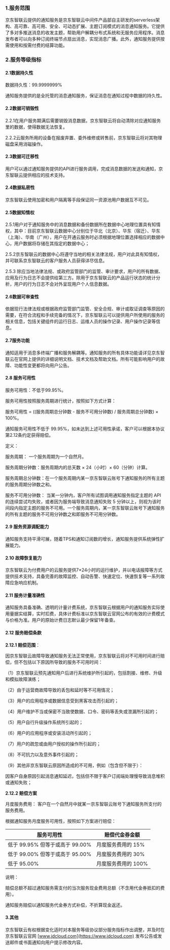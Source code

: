 ### 1.服务范围

京东智联云提供的通知服务是京东智联云中间件产品部自主研发的serverless架构、高可靠、高可用、安全、可动态扩展、主题订阅模式的消息通知服务。它提供了多对多推送消息的收发主题，帮助用户解耦分布式系统和无服务应用程序。消息发布者可以向多种订阅终端节点扇出消息，实现消息广播。此外，通知服务提供按需使用和按需付费的结算功能。

### 2.服务等级指标

#### 2.1数据持久性

数据持久性：99.9999999%

通知服务提供的是全托管的消息通知服务，保证消息在通知过程中数据的持久性。

#### 2.2数据可销毁性

2.2.1在用户服务期满后需要销毁消息数据，京东智联云将自动清除对应通知服务里的数据，使得数据无法恢复。

2.2.2云服务所用的设备在报废弃置、委外维修或转售前，京东智联云将对其物理磁盘采用消磁操作。

#### 2.3数据可迁移性

用户可以通过通知服务提供的API进行服务调用，完成消息数据的发送和通知，京东智联云提供相应的技术支持。

#### 2.4数据私密性

京东智联云使用加密和用户隔离等手段保证同一资源池用户数据互不可见。

#### 2.5数据知情权

2.5.1用户对于通知服务中的消息数据和备份数据所在数据中心地理位置具有知情权，其中：目前京东智联云数据中心分别位于华北（北京）、华东（宿迁）、华东（上海）、华南（广州），用户在开通云服务时必须根据地理位置选择相应的数据中心，用户数据将存储在其指定的数据中心；

2.5.2京东智联云的数据中心将遵守当地的相关法律法规，用户对此具有知情权，并可联系京东智联云的客户服务人员获得详尽信息。

2.5.3 除应当地法律法规、或政府监管部门的监管、审计要求，用户的所有数据、应用及行为日志不会提供给第三方。除用于京东智联云的产品运行状态的统计分析，用户的行为日志不会对外呈现用户个人信息数据。

#### 2.6数据可审查性

依据现行法律法规或根据政府监管部门监管、安全合规、审计或取证调查等原因的需要，在符合流程和手续完备的情况下，京东智联云可以提供用户所使用的服务的相关信息，包括关键组件的运行日志、运维人员的操作记录、用户操作记录等信息。

#### 2.7服务功能

通知适用于消息多终端广播和服务解耦等。通知服务的所有具体功能请详见京东智联云在官网上提供的详细说明文档、技术文档及帮助文档。所有可能影响用户的故障、功能性变更都将向用户公告。

#### 2.8 服务可用性

服务可用性：不低于99.95%。

服务可用性按照服务周期进行统计，按照如下方式计算：

服务可用性 = ((服务周期总分钟数 - 服务不可用分钟数) / 服务周期总分钟数) × 100%。

通知服务可用性不低于 99.95%，如未达到上述可用性承诺，客户可以根据本协议第2.12条约定获得赔偿。

定义：

服务周期： 一个服务周期为一个自然月。

服务周期分钟数：服务周期内的总天数 × 24（小时）× 60（分钟）计算。

服务周期总分钟数：在一个服务周期内某一京东智联云账号下通知服务的所有主题的服务周期分钟数之和。

服务不可用分钟数： 当某一分钟内，客户所有试图调用通知服务指定主题的 API的连续尝试均失败，或者因为服务端导致消息通知失败 5 分钟以上，则视为该时间段内指定主题的服务不可用。一个服务周期内，某一京东智联云账号下通知服务的所有主题的服务不可用分钟数之和即服务不可用分钟数。

#### 2.9 服务资源调配能力

通知服务支持平滑可展，随着TPS和通知订阅数的增长，通知服务提供系统弹性扩展能力。 

#### 2.10 故障恢复能力

京东智联云为付费用户的云服务提供7×24小时的运行维护，并以电话报障等方式提供技术支持，具备完善的故障监控、自动告警、快速定位、快速恢复等一系列故障应急响应机制。

#### 2.11 服务计量准确性

通知服务具备准确、透明的计量计费系统，京东智联云根据用户的通知服务实际使用量据实结算，实时扣费，具体计费标准以京东智联云官网公布的有效的计费模式与价格为准。用户的原始计费日志默认最少保留1年备查。

#### 2.12 服务赔偿条款

**2.12.1 赔偿范围**：

因京东智联云故障导致通知服务无法正常使用，京东智联云将对不可用时间进行赔偿，但不包括以下原因所导致的服务不可用时间：

（1）京东智联云预先通知用户后进行系统维护所引起的，包括割接、维修、升级和模拟故障演练；

（2）由于运营商故障导致的丢包和延时等不可用情况；

（3）用户的应用程序或数据信息受到黑客攻击而引起的；

（4）用户维护不当或保密不当致使数据、口令、密码等丢失或泄漏所引起的；

（5）用户自行升级操作系统所引起的；

（6）用户的应用程序或安装活动所引起的；

（7）用户的疏忽或由用户授权的操作所引起的；

（8）不可抗力以及意外事件引起的；

（9）其他非京东智联云原因所造成的不可用，例如（包含但不限于）：

因客户自身原因引起消息通知延迟，包括但不限于客户订阅端处理慢导致消息堆积或通知失败；

**2.12.2 赔偿方案**

月度服务费用： 客户在一个自然月中就某一京东智联云账号下通知服务所支付的服务费用。

根据通知服务月度服务可用性，按照如下方案进行赔偿：

| **服务可用性**                  | **赔偿代金券金额** |
| ------------------------------- | -------------------- |
| 低于 99.95% 但等于或高于 99.00% | 月度服务费用的 15%   |
| 低于 99.00% 但等于或高于 95.00% | 月度服务费用的 30%   |
| 低于 95.00%                     | 月度服务费用的 100%  |

 说明：

赔偿总额不超过通知服务需支付的当次服务现金费用总额（不含用代金券抵扣的费用）。

通知服务赔偿以通知服务代金券方式补偿，不折算现金返还。

#### 3.其他

京东智联云有权根据变化适时对本服务等级协议部分服务指标作出调整，并及时在京东智联云官网 [www.jdcloud.com](https://www.jdcloud.com) 发布公告或发送邮件或书面通知向用户提示修改内容。
